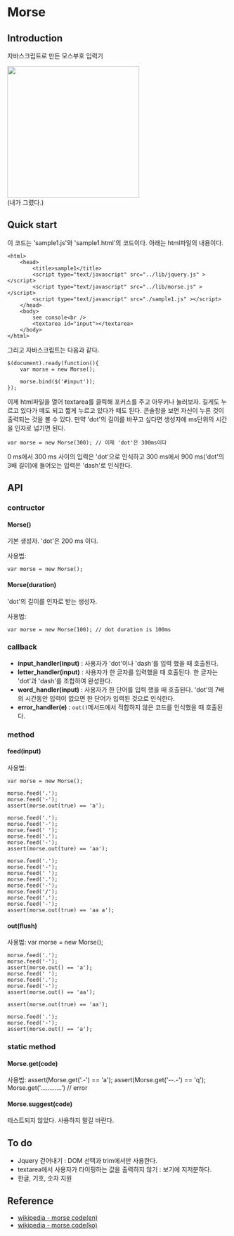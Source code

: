# Morse

## Introduction

자바스크립트로 만든 모스부호 입력기

<img src="http://distilleryimage6.instagram.com/709333a28c9311e1be6a12313820455d_7.jpg" width="300" height="300" />
<br />(내가 그렸다.)

## Quick start

이 코드는 'sample1.js'와 'sample1.html'의 코드이다. 아래는 html파일의 내용이다.

	<html>
		<head>
			<title>sample1</title>
			<script type="text/javascript" src="../lib/jquery.js" ></script>
			<script type="text/javascript" src="../lib/morse.js" ></script>
			<script type="text/javascript" src="./sample1.js" ></script>
		</head>
		<body>
			see console<br />
			<textarea id="input"></textarea>
		</body>
	</html>

그리고 자바스크립트는 다음과 같다.

	$(document).ready(function(){
		var morse = new Morse();
		
		morse.bind($('#input'));
	});

이제 html파일을 열어 textarea를 클릭해 포커스를 주고 아무키나 눌러보자. 길게도 누르고 있다가 떼도 되고 짧게 누르고 있다가 떼도 된다. 콘솔창을 보면 자신이 누른 것이 출력되는 것을 볼 수 있다. 만약 'dot'의 길이를 바꾸고 싶다면 생성자에 ms단위의 시간을 인자로 넘기면 된다.

	var morse = new Morse(300);	// 이제 'dot'은 300ms이다

0 ms에서 300 ms 사이의 입력은 'dot'으로 인식하고 300 ms에서 900 ms('dot'의 3배 길이)에 들어오는 입력은 'dash'로 인식한다.

## API

### contructor

#### **Morse()**

기본 생성자. 'dot'은 200 ms 이다.

사용법:

	var morse = new Morse();

#### **Morse(duration)**

'dot'의 길이를 인자로 받는 생성자.

사용법:

	var morse = new Morse(100);	// dot duration is 100ms

### callback

* **input_handler(input)** : 사용자가 'dot'이나 'dash'를 입력 했을 때 호출된다.
* **letter_handler(input)** : 사용자가 한 글자를 입력했을 때 호출된다. 한 글자는 'dot'과 'dash'를 조합하여 완성한다.
* **word_handler(input)** : 사용자가 한 단어를 입력 했을 때 호출된다. 'dot'의 7배의 시간동안 입력이 없으면 한 단어가 입력된 것으로 인식한다.
* **error_handler(e)** : `out()`메서드에서 적합하지 않은 코드를 인식했을 때 호출된다.

### method

#### **feed(input)**

사용법:

	var morse = new Morse();
	
	morse.feed('.');
	morse.feed('-');
	assert(morse.out(true) == 'a');

	morse.feed('.');
	morse.feed('-');
	morse.feed(' ');
	morse.feed('.');
	morse.feed('-');
	assert(morse.out(ture) == 'aa');

	morse.feed('.');
	morse.feed('-');
	morse.feed(' ');
	morse.feed('.');
	morse.feed('-');
	morse.feed('/');
	morse.feed('.');
	morse.feed('-');
	assert(morse.out(true) == 'aa a');
	
#### **out(flush)**

사용법:
	var morse = new Morse();
	
	morse.feed('.');
	morse.feed('-');
	assert(morse.out() == 'a');
	morse.feed(' ');
	morse.feed('.');
	morse.feed('-');
	assert(morse.out() == 'aa');
	
	assert(morse.out(true) == 'aa');
	
	morse.feed('.');
	morse.feed('-');
	assert(morse.out() == 'a');

### static method

#### Morse.get(code)

사용법:
	assert(Morse.get('.-') == 'a');
	assert(Morse.get('--.-') == 'q');
	Morse.get('............') // error

#### Morse.suggest(code)

테스트되지 않았다. 사용하지 말길 바란다.

## To do

* Jquery 걷어내기 : DOM 선택과 trim에서만 사용한다.
* textarea에서 사용자가 타이핑하는 값을 출력하지 않기 : 보기에 지저분하다.
* 한글, 기호, 숫자 지원

## Reference

* [wikipedia - morse code(en)](http://en.wikipedia.org/wiki/Morse_code)
* [wikipedia - morse code(ko)](http://ko.wikipedia.org/wiki/%EB%AA%A8%EC%8A%A4_%EB%B6%80%ED%98%B8)
